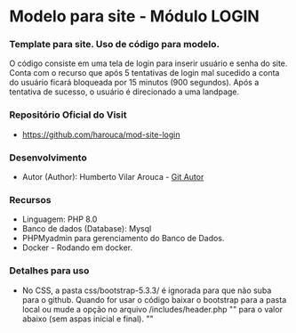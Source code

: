 # Modelo para site - Módulo LOGIN
### Template para site. Uso de código para modelo.
O código consiste em uma tela de login para inserir usuário e senha do site. Conta com o recurso que após 5 tentativas de login mal sucedido a conta do usuário ficará bloqueada por 15 minutos (900 segundos).
Após a tentativa de sucesso, o usuário é direcionado a uma landpage.

### Repositório Oficial do Visit
- https://github.com/harouca/mod-site-login

### Desenvolvimento
- Autor (Author): Humberto Vilar Arouca - <a href = https://github.com/harouca>Git Autor</a>

### Recursos
- Linguagem: PHP 8.0
- Banco de dados (Database): Mysql
- PHPMyadmin para gerenciamento do Banco de Dados.
- Docker - Rodando em docker.

### Detalhes para uso
- No CSS, a pasta css/bootstrap-5.3.3/ é ignorada para que não suba para o github. Quando for usar o código baixar o bootstrap para a pasta local ou mude a opção no arquivo /includes/header.php
"<link rel="stylesheet" href="../css/bootstrap-5.3.3/css/bootstrap-grid.min.css">" para o valor abaixo (sem aspas inicial e final).
"<link href="https://cdn.jsdelivr.net/npm/bootstrap@5.0.2/dist/css/bootstrap.min.css" rel="stylesheet" integrity="sha384-EVSTQN3/azprG1Anm3QDgpJLIm9Nao0Yz1ztcQTwFspd3yD65VohhpuuCOmLASjC" crossorigin="anonymous">"

